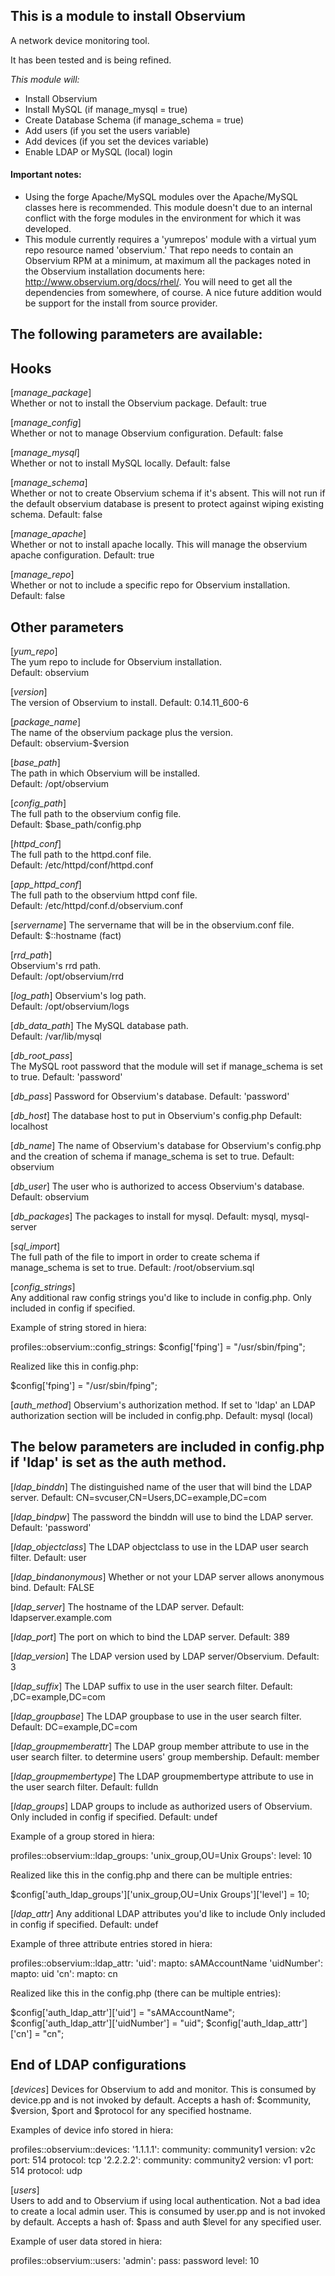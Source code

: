 ## This is a module to install Observium
A network device monitoring tool.

It has been tested and is being refined.

_This module will:_
- Install Observium
- Install MySQL (if manage_mysql = true)
- Create Database Schema (if manage_schema = true)
- Add users (if you set the users variable)
- Add devices (if you set the devices variable)
- Enable LDAP or MySQL (local) login

#### Important notes:  
- Using the forge Apache/MySQL modules over the Apache/MySQL classes here is recommended.  This module doesn't due to an internal conflict with the forge modules in the environment for which it was developed.
- This module currently requires a 'yumrepos' module with a virtual yum repo resource named 'observium.'  That repo needs to contain an Observium RPM at a minimum, at maximum all the packages noted in the Observium installation documents here:  http://www.observium.org/docs/rhel/.  You will need to get all the dependencies from somewhere, of course.  A nice future addition would be support for the install from source provider.

## The following parameters are available:

## Hooks

 [*manage_package*]             
  Whether or not to install the Observium package.
  Default: true

 [*manage_config*]               
  Whether or not to manage Observium configuration.
  Default: false

 [*manage_mysql*]               
  Whether or not to install MySQL locally.
  Default: false

 [*manage_schema*]            
  Whether or not to create Observium schema if it's absent.
  This will not run if the default observium database is present
  to protect against wiping existing schema.
  Default: false

 [*manage_apache*]             
  Whether or not to install apache locally.  This will manage
  the observium apache configuration.
  Default: true

 [*manage_repo*]               
  Whether or not to include a specific repo for Observium installation.  
  Default: false

## Other parameters

 [*yum_repo*]               
  The yum repo to include for Observium installation.  
  Default: observium

 [*version*]            
  The version of Observium to install.
  Default: 0.14.11_600-6

 [*package_name*]    
  The name of the observium package plus the version.  
  Default: observium-$version

 [*base_path*]  
  The path in which Observium will be installed.  
  Default: /opt/observium

 [*config_path*]             
  The full path to the observium config file.  
  Default: $base_path/config.php

 [*httpd_conf*]   
  The full path to the httpd.conf file.  
  Default: /etc/httpd/conf/httpd.conf

 [*app_httpd_conf*]             
  The full path to the observium httpd conf file.  
  Default: /etc/httpd/conf.d/observium.conf

 [*servername*]
  The servername that will be in the observium.conf file.  
  Default: $::hostname (fact)

 [*rrd_path*]   
  Observium's rrd path.  
  Default: /opt/observium/rrd

 [*log_path*]
  Observium's log path.  
  Default: /opt/observium/logs

 [*db_data_path*]
  The MySQL database path.  
  Default: /var/lib/mysql

 [*db_root_pass*]     
  The MySQL root password that the module will set if manage_schema
  is set to true.
  Default:  'password'

 [*db_pass*]
  Password for Observium's database.
  Default: 'password'

 [*db_host*]
  The database host to put in Observium's config.php
  Default: localhost

 [*db_name*]
  The name of Observium's database for Observium's config.php and
  the creation of schema if manage_schema is set to true.
  Default: observium

 [*db_user*]
  The user who is authorized to access Observium's database.
  Default: observium

 [*db_packages*]
  The packages to install for mysql.
  Default: mysql, mysql-server

 [*sql_import*]  
  The full path of the file to import in order to create schema
  if manage_schema is set to true.
  Default: /root/observium.sql

 [*config_strings*]  
  Any additional raw config strings you'd like to
  include in config.php.
  Only included in config if specified.

Example of string stored in hiera:

profiles::observium::config_strings:
  $config['fping'] = "/usr/sbin/fping";

Realized like this in config.php:

$config['fping'] = "/usr/sbin/fping";


 [*auth_method*]
  Observium's authorization method.  If set to 'ldap' an LDAP
  authorization section will be included in config.php.
  Default:  mysql (local)

## The below parameters are included in config.php if 'ldap' is set as the auth method.

 [*ldap_binddn*]
  The distinguished name of the user that will bind the LDAP server.
  Default: CN=svcuser,CN=Users,DC=example,DC=com

 [*ldap_bindpw*]
  The password the binddn will use to bind the LDAP server.
  Default:  'password'

 [*ldap_objectclass*]
  The LDAP objectclass to use in the LDAP user search filter.
  Default:  user

 [*ldap_bindanonymous*]
  Whether or not your LDAP server allows anonymous bind.
  Default: FALSE

 [*ldap_server*]
  The hostname of the LDAP server.
  Default: ldapserver.example.com

 [*ldap_port*]
  The port on which to bind the LDAP server.
  Default: 389

 [*ldap_version*]
  The LDAP version used by LDAP server/Observium.
  Default: 3

 [*ldap_suffix*]
  The LDAP suffix to use in the user search filter.
  Default:  ,DC=example,DC=com

 [*ldap_groupbase*]
  The LDAP groupbase to use in the user search filter.
  Default:  DC=example,DC=com

 [*ldap_groupmemberattr*]
  The LDAP group member attribute to use in the user search filter.
  to determine users' group membership.
  Default:  member

 [*ldap_groupmembertype*]
  The LDAP groupmembertype attribute to use in the user search filter.
  Default:  fulldn


 [*ldap_groups*]
  LDAP groups to include as authorized users of Observium.
  Only included in config if specified.
  Default:  undef

Example of a group stored in hiera:

profiles::observium::ldap_groups:
  'unix_group,OU=Unix Groups':
    level: 10

Realized like this in the config.php and there can be multiple entries:

$config['auth_ldap_groups']['unix_group,OU=Unix Groups']['level'] = 10;


 [*ldap_attr*]
  Any additional LDAP attributes you'd like to include
  Only included in config if specified.
  Default:  undef

Example of three attribute entries stored in hiera:

profiles::observium::ldap_attr:
  'uid':
    mapto: sAMAccountName
  'uidNumber':
    mapto: uid
  'cn':
    mapto: cn

Realized like this in the config.php (there can be multiple entries):

$config['auth_ldap_attr']['uid'] = "sAMAccountName";
$config['auth_ldap_attr']['uidNumber'] = "uid";
$config['auth_ldap_attr']['cn'] = "cn";


## End of LDAP configurations

 [*devices*]
  Devices for Observium to add and monitor.
  This is consumed by device.pp and is not
  invoked by default.  Accepts a hash of:
  $community, $version, $port and $protocol for
  any specified hostname.  

Examples of device info stored in hiera:

profiles::observium::devices:
  '1.1.1.1':
    community: community1
    version: v2c
    port: 514
    protocol: tcp
  '2.2.2.2':
    community: community2
    version: v1
    port: 514
    protocol: udp

 [*users*]  
  Users to add and to Observium if using local
  authentication.  Not a bad idea to create a local admin user.
  This is consumed by user.pp and is not
  invoked by default.  Accepts a hash of:
  $pass and auth $level for any specified user.

Example of user data stored in hiera:

profiles::observium::users:
  'admin':
  pass: password
  level: 10

